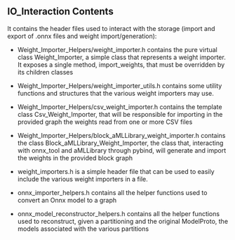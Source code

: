 ## IO_Interaction Contents
It contains the header files used to interact with the storage (import and export of .onnx files and weight 
import/generation):
- Weight_Importer_Helpers/weight_importer.h contains the pure virtual class Weight_Importer, a simple class that represents 
  a weight importer. It exposes a single method, import_weights, that must be overridden by its children classes
- Weight_Importer_Helpers/weight_importer_utils.h contains some utility functions and structures that the various
  weight importers may use.
- Weight_Importer_Helpers/csv_weight_importer.h contains the template class Csv_Weight_Importer, that will be responsible
  for importing in the provided graph the weights read from one or more CSV files
- Weight_Importer_Helpers/block_aMLLibrary_weight_importer.h contains the class Block_aMLLibrary_Weight_Importer, the
  class that, interacting with onnx_tool and aMLLibrary through pybind, will generate and import the weights in the 
  provided block graph
- weight_importers.h is a simple header file that can be used to easily include the various weight importers in a file.


- onnx_importer_helpers.h contains all the helper functions used to convert an Onnx model to a graph
- onnx_model_reconstructor_helpers.h contains all the helper functions used to reconstruct, given a partitioning and
  the original ModelProto, the models associated with the various partitions